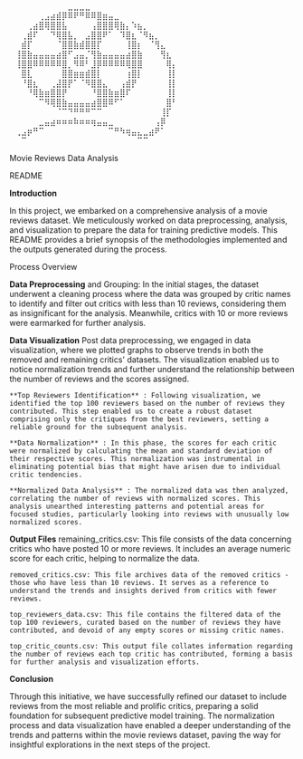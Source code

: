 ⠀⠀⠀⠀⠀⠀⠀⠀⠀⠀⣀⣀⣀⣀⠀⠀⠀⠀⠀⠀⠀⠀⠀⠀⠀⠀⠀⠀⠀⠀
⠀⠀⠀⠀⠀⢀⣠⣴⣾⡿⠿⠟⠛⠿⠿⣿⣶⣤⣀⠀⠀⠀⠀⠀⠀⠀⠀⠀⠀⠀
⠀⠀⠀⢀⣴⣿⢿⣿⣿⣧⠀⠀⠀⠀⢠⣿⣿⣿⢿⣷⡄⠱⣦⡀⠀⠀⠀⠀⠀⠀
⠀⠀⢀⣾⠏⠀⠀⠙⢿⣿⣧⡀⠀⣠⣿⣿⠟⠁⠀⠹⣿⣆⠈⠻⣦⡀⠀⠀⠀⠀
⠀⠀⣾⡏⠀⠀⠀⠀⠈⣿⣿⣷⣾⣿⣿⡏⠀⠀⠀⠀⢸⣿⡆⠀⠈⢻⣄⠀⠀⠀
⠀⢸⣿⣷⣤⣤⣤⣤⣴⣿⠋⣠⣤⡈⢻⣷⣤⣤⣤⣤⣴⣿⣷⠀⠀⠀⢻⣆⠀⠀
⠀⢸⣿⣿⠿⠿⠿⠿⠿⣿⡀⠻⠿⠃⣸⡿⠿⠿⠿⠿⢿⣿⣿⠀⠀⠀⠀⢿⡄⠀
⠀⠀⣿⣇⠀⠀⠀⠀⠀⣿⣿⣶⣶⣾⣿⡇⠀⠀⠀⠀⢰⣿⡇⠀⠀⠀⠀⢸⡇⠀
⠀⠀⠘⣿⣆⠀⠀⢀⣼⣿⡟⠁⠈⠻⣿⣿⣄⠀⠀⢠⣾⡟⠀⠀⠀⠀⠀⢸⡇⠀
⠀⠀⠀⠘⢿⣷⣶⣿⣿⡟⠀⠀⠀⠀⠘⣿⣿⣷⣶⣿⠏⠀⠀⠀⠀⠀⠀⢸⡇⠀
⠀⠀⠀⠀⠀⠉⠻⢿⣿⣷⣤⣤⣤⣤⣴⣿⣿⠿⠋⠁⠀⠀⠀⠀⠀⠀⠀⣿⠃⠀
⠀⠀⠀⠀⠀⠀⠀⠀⠈⠉⠙⠛⠛⠛⠉⠉⠀⠀⠀⠀⠀⠀⠀⠀⠀⠀⢸⡏⠀⠀
⠀⠀⠀⠀⠀⣀⣤⣴⠶⠶⠶⠷⠶⠶⢶⣤⣤⣀⠀⠀⠀⠀⠀⠀⠀⢠⡿⠀⠀⠀
⠀⢀⣠⡶⠛⠉⠀⠀⠀⠀⠀⠀⠀⠀⠀⠀⠀⠉⠛⠳⢶⣤⣄⣀⣴⠟⠁⠀⠀⠀
⠀⠀⠉⠀⠀⠀⠀⠀⠀⠀⠀⠀⠀⠀⠀⠀⠀⠀⠀⠀⠀⠀⠉⠉⠀⠀⠀⠀⠀⠀


Movie Reviews Data Analysis 

README

**Introduction**

In this project, we embarked on a comprehensive analysis of a movie reviews dataset. We meticulously worked on data preprocessing, analysis, and visualization to prepare the data for training predictive models. This README provides a brief synopsis of the methodologies implemented and the outputs generated during the process.

Process Overview

   **Data Preprocessing** and Grouping: In the initial stages, the dataset underwent a cleaning process where the data was grouped by critic names to identify and filter out critics with less than 10 reviews, considering them as insignificant for the analysis. Meanwhile, critics with 10 or more reviews were earmarked for further analysis.

   **Data Visualization**  Post data preprocessing, we engaged in data visualization, where we plotted graphs to observe trends in both the removed and remaining critics' datasets. The visualization enabled us to notice normalization trends and further understand the relationship between the number of reviews and the scores assigned.

    **Top Reviewers Identification** : Following visualization, we identified the top 100 reviewers based on the number of reviews they contributed. This step enabled us to create a robust dataset comprising only the critiques from the best reviewers, setting a reliable ground for the subsequent analysis.

    **Data Normalization** : In this phase, the scores for each critic were normalized by calculating the mean and standard deviation of their respective scores. This normalization was instrumental in eliminating potential bias that might have arisen due to individual critic tendencies.

    **Normalized Data Analysis** : The normalized data was then analyzed, correlating the number of reviews with normalized scores. This analysis unearthed interesting patterns and potential areas for focused studies, particularly looking into reviews with unusually low normalized scores.

**Output Files**
    remaining_critics.csv: This file consists of the data concerning critics who have posted 10 or more reviews. It includes an average numeric score for each critic, helping to normalize the data.

    removed_critics.csv: This file archives data of the removed critics - those who have less than 10 reviews. It serves as a reference to understand the trends and insights derived from critics with fewer reviews.

    top_reviewers_data.csv: This file contains the filtered data of the top 100 reviewers, curated based on the number of reviews they have contributed, and devoid of any empty scores or missing critic names.

    top_critic_counts.csv: This output file collates information regarding the number of reviews each top critic has contributed, forming a basis for further analysis and visualization efforts.

**Conclusion**

Through this initiative, we have successfully refined our dataset to include reviews from the most reliable and prolific critics, preparing a solid foundation for subsequent predictive model training. The normalization process and data visualization have enabled a deeper understanding of the trends and patterns within the movie reviews dataset, paving the way for insightful explorations in the next steps of the project.
